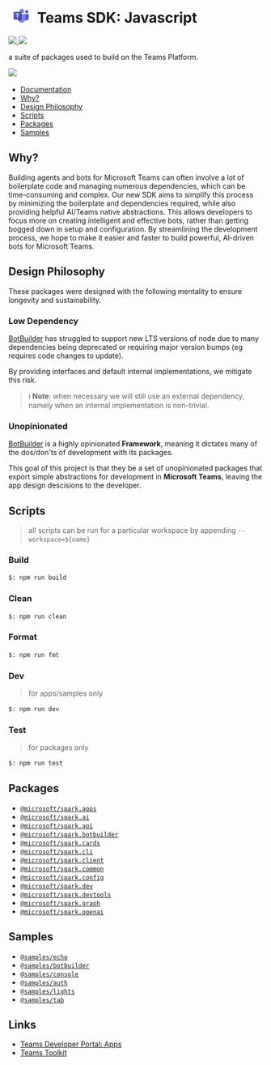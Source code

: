 # <img src="./assets/icons/teams.png" width="50px" /> Teams SDK: Javascript

<a href="#">
    <img src="https://img.shields.io/github/package-json/v/microsoft/spark.js?label=npm" />
</a>
<a href="https://github.com/microsoft/spark.js/actions/workflows/pages/pages-build-deployment">
    <img src="https://img.shields.io/github/actions/workflow/status/microsoft/spark.js/pages/pages-build-deployment?label=documentation" />
</a>

a suite of packages used to build on the Teams Platform.

<a href="https://microsoft.github.io/spark.js/2.getting-started/index.html" target="_blank">
    <img src="https://img.shields.io/badge/📖 Getting Started-blue?style=for-the-badge" />
</a>

- [Documentation](https://microsoft.github.io/spark.js)
- [Why?](#why)
- [Design Philosophy](#design-philosophy)
- [Scripts](#scripts)
- [Packages](#packages)
- [Samples](#samples)

## Why?

Building agents and bots for Microsoft Teams can often involve a lot of boilerplate code and managing numerous dependencies, which can be time-consuming and complex. Our new SDK aims to simplify this process by minimizing the boilerplate and dependencies required, while also providing helpful AI/Teams native abstractions. This allows developers to focus more on creating intelligent and effective bots, rather than getting bogged down in setup and configuration. By streamlining the development process, we hope to make it easier and faster to build powerful, AI-driven bots for Microsoft Teams.

## Design Philosophy

These packages were designed with the following mentality to ensure longevity and sustainability.

### Low Dependency

[BotBuilder](https://github.com/microsoft/botbuilder-js) has struggled to support new LTS versions of node due to many dependencies being deprecated or requiring major version bumps (eg requires code changes to update).

By providing interfaces and default internal implementations, we mitigate this risk.

> ℹ️ **Note**: when necessary we will still use an external dependency, namely when an internal implementation is non-trivial.

### Unopinionated

[BotBuilder](https://github.com/microsoft/botbuilder-js) is a highly opinionated **Framework**, meaning it dictates many of the dos/don'ts of development with its packages.

This goal of this project is that they be a set of unopinionated packages that export simple abstractions for development in **Microsoft Teams**, leaving the app design descisions to the developer.

## Scripts

> all scripts can be run for a particular workspace by appending `--workspace=${name}`

### Build

```bash
$: npm run build
```

### Clean

```bash
$: npm run clean
```

### Format

```bash
$: npm run fmt
```

### Dev

> for apps/samples only

```bash
$: npm run dev
```

### Test

> for packages only

```bash
$: npm run test
```

## Packages

- [`@microsoft/spark.apps`](./packages/apps/README.md)
- [`@microsoft/spark.ai`](./packages/ai/README.md)
- [`@microsoft/spark.api`](./packages/api/README.md)
- [`@microsoft/spark.botbuilder`](./packages/botbuilder/README.md)
- [`@microsoft/spark.cards`](./packages/cards/README.md)
- [`@microsoft/spark.cli`](./packages/cli/README.md)
- [`@microsoft/spark.client`](./packages/client/README.md)
- [`@microsoft/spark.common`](./packages/common/README.md)
- [`@microsoft/spark.config`](./packages/config/README.md)
- [`@microsoft/spark.dev`](./packages/dev/README.md)
- [`@microsoft/spark.devtools`](./packages/devtools/README.md)
- [`@microsoft/spark.graph`](./packages/graph/README.md)
- [`@microsoft/spark.openai`](./packages/openai/README.md)

## Samples

- [`@samples/echo`](./samples/echo/README.md)
- [`@samples/botbuilder`](./samples/botbuilder/README.md)
- [`@samples/console`](./samples/console/README.md)
- [`@samples/auth`](./samples/auth/README.md)
- [`@samples/lights`](./samples/lights/README.md)
- [`@samples/tab`](./samples/tab/README.md)

## Links

- [Teams Developer Portal: Apps](https://dev.teams.microsoft.com/apps)
- [Teams Toolkit](https://www.npmjs.com/package/@microsoft/teamsapp-cli)
